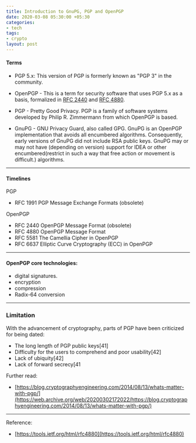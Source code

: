 ```yaml
---
title: Introduction to GnuPG, PGP and OpenPGP
date: 2020-03-08 05:30:00 +05:30
categories:
- tech
tags:
- crypto
layout: post
---
```


#### Terms
 * PGP 5.x: This version of PGP is formerly known as "PGP 3" in the community.

 * OpenPGP - This is a term for security software that uses PGP 5.x
   as a basis, formalized in [RFC 2440](https://tools.ietf.org/html/rfc2440) and [RFC 4880](https://tools.ietf.org/html/rfc4880).

 * PGP - Pretty Good Privacy.  PGP is a family of software systems
   developed by Philip R. Zimmermann from which OpenPGP is based.

 * GnuPG - GNU Privacy Guard, also called GPG.  GnuPG is an OpenPGP
   implementation that avoids all encumbered algorithms.
   Consequently, early versions of GnuPG did not include RSA public
   keys.  GnuPG may or may not have (depending on version) support
   for IDEA or other encumbered(restrict in such a way that free action or movement is difficult.) algorithms.

---

#### Timelines

PGP
* RFC 1991 PGP Message Exchange Formats (obsolete)

OpenPGP

* RFC 2440 OpenPGP Message Format (obsolete)
* RFC 4880 OpenPGP Message Format
* RFC 5581 The Camellia Cipher in OpenPGP
* RFC 6637 Elliptic Curve Cryptography (ECC) in OpenPGP


---

#### OpenPGP core technologies:

* digital signatures.
* encryption
* compression
* Radix-64 conversion

---


### Limitation

With the advancement of cryptography, parts of PGP have been criticized for being dated:

* The long length of PGP public keys[41]
* Difficulty for the users to comprehend and poor usability[42]
* Lack of ubiquity[42]
* Lack of forward secrecy[41

Further read: 
* [https://blog.cryptographyengineering.com/2014/08/13/whats-matter-with-pgp/](https://web.archive.org/web/20200302172022/https://blog.cryptographyengineering.com/2014/08/13/whats-matter-with-pgp/)

---
Reference:
* [https://tools.ietf.org/html/rfc4880](https://tools.ietf.org/html/rfc4880)

